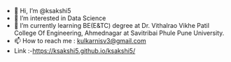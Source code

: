- 👋 Hi, I’m @ksakshi5
- 👀 I’m interested in Data Science
- 🌱 I’m currently learning BE(E&TC) degree at Dr. Vithalrao Vikhe Patil College Of Engineering, Ahmednagar at Savitribai Phule Pune University.
- 📫 How to reach me : kulkarnisv3@gmail.com
- Link :-https://ksakshi5.github.io/ksakshi5/ 


<!---
ksakshi5/ksakshi5 is a ✨ special ✨ repository because its `README.md` (this file) appears on your GitHub profile.
You can click the Preview link to take a look at your changes.
--->
